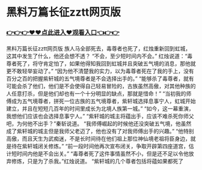 # 黑料万篇长征zztt网页版

### <a href="http://www.baidu.com/link?url=ok3_Ml5QdPpOWDUDT8PseJcBKYiYUthhvs1MDf_XWaxIqoOiiz3h9rK40scs4rg4&wd">👉👉👉♥♥点此进入♥观看入口👈👉👉</a>

黑料万篇长征zztt网页版
族人马全部死去，毒尊者也死了，红烛重新回到虹城，这其中发生了什么，他还会想不透？
    “不会，至少短时间内不会。”
    红烛说道：“毒尊者死了，将守肯定怕了，如果他得知我回到虹城并且突破五气境的消息，那他就更不敢轻举妄动了。”
    “因为他不清楚我的实力，以为毒尊者死在了我的手上，没有百分之百的把握紫轩城的五气境尊者是不会选择出手的。”
    “能够杀了毒尊者，就有可能会杀了他们，他们是不会使得自己轻易冒险的，古族虽然高傲，对其他种族的人任意打杀，但是他们却也有一个十分明显的缺点，那就是惜命！”
    “当初我的师傅成为五气境尊者，拼死一位古族的五气境尊者，紫轩城选择息事宁人，虹城开始建立，并且在短短几百年的时间里成长为北境人族第一城。”
    “如今，这一幕重演，我想他们应该也会选择息事宁人。”
    “紫轩城的城主将蕴出手，应该不难杀死你师父吧，为何他不出手？”秦斩说道。
    “我师傅崛起的时候他还没突破五气境，他虽然成了紫轩城的城主但是我师父老迈了，他也没有了对我师傅出手的兴趣。”
    “他特别高傲，而且天生为武痴迷，不是长时间待在他们祖上那位神仙境老祖将臣身边，就是待在紫轩城闭关修炼。”
    “前一段时间他再次宣布闭关，争取开辟第四座道宫，估计短时间内他是不会出关。”
    “毒尊者死了这件事情虽然不小，但是还不足以令他放弃修炼，只是为了杀我。”红烛说道。
    “紫轩城的几个尊者包括将蕴如果都死了
